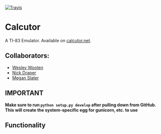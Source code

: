 [![Travis](https://travis-ci.org/meslater1030/calcutor.svg)](https://travis-ci.org/meslater1030/calcutor.svg)

# Calcutor
A TI-83 Emulator.  Available on [calcutor.net](http://calcutor.net).

## Collaborators:
- [Wesley Wooten](https://github.com/doctorMcbob)
- [Nick Draper](https://github.com/ndraper2)
- [Megan Slater](https://github.com/meslater1030)

## IMPORTANT

**Make sure to run `python setup.py develop` after pulling
down from GitHub.  This will create the system-specific egg
for gunicorn, etc. to use**

## Functionality